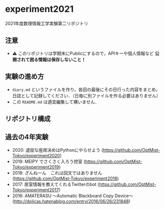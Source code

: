 # experiment2021
2021年度数理情報工学実験第二リポジトリ

## 注意
- :warning: このリポジトリは学期末にPublicにするので，APIキーや個人情報など **公開されて困る情報は保存しないこと！**

## 実験の進め方
- `diary.md` というファイルを作り，各回の最後にその日行った内容をまとめ，日誌として記録してください．（日毎に別ファイルを作る必要はありません）
- この `README.md` は適宜編集して構いません．

## リポジトリ構成

## 過去の4年実験
- 2020: 退屈な座席決めはPythonにやらせよう (https://github.com/OptMist-Tokyo/experiment2020)
- 2019: MEIPY でさくさく入ろう控室 (https://github.com/OptMist-Tokyo/experiment2019)
- 2018: ざんねーん　これは回文ではありません (https://github.com/OptMist-Tokyo/experiment2018)
- 2017: 居室情報を教えてくれるTwitterのbot (https://github.com/OptMist-Tokyo/experiment2017)
- 2016: AMATERASU ～Automatic Blackboard Copy Device～ (http://dolicas.hatenablog.com/entry/2016/06/26/231848)
